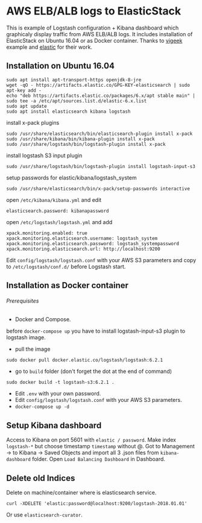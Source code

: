 # AWS ELB/ALB logs to ElasticStack
This is example of Logstash configuration + Kibana dashboard which graphicaly display traffic from AWS ELB/ALB logs.
It includes installation of ElasticStack on Ubuntu 16.04 or as Docker container.
Thanks to [vigeek](https://github.com/vigeek/aws-elb-logs-to-logstash) example and [elastic](https://github.com/elastic/stack-docker) for their work.

## Installation on Ubuntu 16.04
```
sudo apt install apt-transport-https openjdk-8-jre
wget -qO - https://artifacts.elastic.co/GPG-KEY-elasticsearch | sudo apt-key add -
echo "deb https://artifacts.elastic.co/packages/6.x/apt stable main" | sudo tee -a /etc/apt/sources.list.d/elastic-6.x.list
sudo apt update
sudo apt install elasticsearch kibana logstash
```
install x-pack plugins
```
sudo /usr/share/elasticsearch/bin/elasticsearch-plugin install x-pack
sudo /usr/share/kibana/bin/kibana-plugin install x-pack
sudo /usr/share/logstash/bin/logstash-plugin install x-pack
```
install logstash S3 input plugin
```
sudo /usr/share/logstash/bin/logstash-plugin install logstash-input-s3
```
setup passwords for elastic/kibana/logstash_system
```
sudo /usr/share/elasticsearch/bin/x-pack/setup-passwords interactive
```
open `/etc/kibana/kibana.yml` and edit
```
elasticsearch.password: kibanapassword
```
open `/etc/logstash/logstash.yml` and add
```
xpack.monitoring.enabled: true
xpack.monitoring.elasticsearch.username: logstash_system
xpack.monitoring.elasticsearch.password: logstash_systempassword
xpack.monitoring.elasticsearch.url: http://localhost:9200
```
Edit `config/logstash/logstash.conf` with your AWS S3 parameters and copy to `/etc/logstash/conf.d/` before Logstash start.


## Installation as Docker container
###### Prerequisites
- Docker and Compose.

before `docker-compose up` you have to install logstash-input-s3 plugin to logstash image.
- pull the image
```
sudo docker pull docker.elastic.co/logstash/logstash:6.2.1

```
- go to `build` folder (don't forget the dot at the end of command)
```
sudo docker build -t logstash-s3:6.2.1 .

```
- Edit `.env` with your own password.
- Edit `config/logstash/logstash.conf` with your AWS S3 parameters.
- `docker-compose up -d`

## Setup Kibana dashboard
Access to Kibana on port 5601 with `elastic / password`. Make index `logstash-*` but choose timestamp `timestamp` without @.
Got to Management -> to Kibana -> Saved Objects and import all 3 .json files from `kibana-dashboard` folder. Open `Load Balancing Dashboard` in Dashboard.

## Delete old Indices
Delete on machine/container where is elasticsearch service. 
```
curl -XDELETE 'elastic:password@localhost:9200/logstash-2018.01.01'

```
Or use `elasticsearch-curator`.